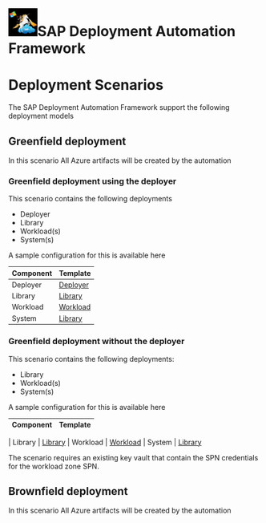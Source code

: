 # ![SAP Deployment Automation Framework](../assets/images/UnicornSAPBlack64x64.png)**SAP Deployment Automation Framework** #

# Deployment Scenarios #

The SAP Deployment Automation Framework support the following deployment models

## Greenfield deployment ##

In this scenario All Azure artifacts will be created by the automation

### Greenfield deployment using the deployer ###

This scenario contains the following deployments

- Deployer
- Library
- Workload(s)
- System(s)

A sample configuration for this is available here

| Component                | Template |
| :------------------------|  :----------------------------------------------------------------------- |
| Deployer  | [Deployer](./WORKSPACES/DEPLOYMENT-ORCHESTRATION/DEPLOYER/MGMT-WEEU-DEP00-INFRASTRUCTURE/MGMT-WEEU-DEP00-INFRASTRUCTURE.json)
| Library  | [Library](./WORKSPACES/DEPLOYMENT-ORCHESTRATION/LIBRARY/MGMT-WEEU-SAP_LIBRARY/MGMT-WEEU-SAP_LIBRARY.json)
| Workload  | [Workload](./WORKSPACES//DEPLOYMENT-ORCHESTRATION/LANDSCAPE/DEV-WEEU-SAP01-INFRASTRUCTURE/DEV-WEEU-SAP01-INFRASTRUCTURE.json)
| System  | [Library](./WORKSPACES/DEPLOYMENT-ORCHESTRATION/SYSTEM/DEV-WEEU-SAP01-ZZZ/DEV-WEEU-SAP01-ZZZ.json)

### Greenfield deployment without the deployer ###

This scenario contains the following deployments:

- Library
- Workload(s)
- System(s)

A sample configuration for this is available here

| Component                | Template |
| :------------------------|  :----------------------------------------------------------------------- |

| Library  | [Library](./WORKSPACES/DEPLOYMENT-ORCHESTRATION/LIBRARY/MGMT-WEEU-SAP_LIBRARY/MGMT-WEEU-SAP_LIBRARY.json)
| Workload  | [Workload](./WORKSPACES//DEPLOYMENT-ORCHESTRATION/LANDSCAPE/DEV-WEEU-SAP01-INFRASTRUCTURE/DEV-WEEU-SAP01-INFRASTRUCTURE.json)
| System  | [Library](./WORKSPACES/DEPLOYMENT-ORCHESTRATION/SYSTEM/DEV-WEEU-SAP01-ZZZ/DEV-WEEU-SAP01-ZZZ.json)

The scenario requires an existing key vault that contain the SPN credentials for the workload zone SPN.


## Brownfield deployment ##

In this scenario All Azure artifacts will be created by the automation